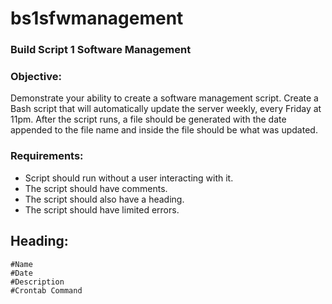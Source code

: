# bs1sfwmanagement

### Build Script 1 Software Management

### Objective:

Demonstrate your ability to create a software management script. Create a Bash script that will automatically update the server weekly, every Friday at 11pm. After the script runs, a file should be generated with the date appended to the file name and inside the file should be what was updated.

### Requirements:

- Script should run without a user interacting with it.
- The script should have comments.
- The script should also have a heading.
- The script should have limited errors.

## Heading:

```
#Name
#Date
#Description
#Crontab Command
```